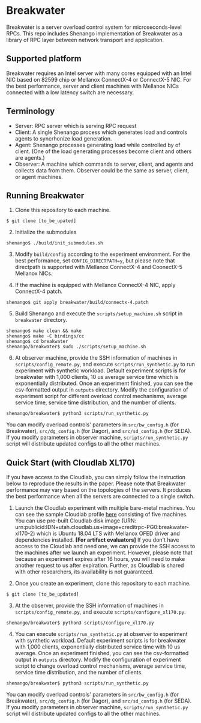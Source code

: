 # Breakwater
Breakwater is a server overload control system for
microseconds-level RPCs. This repo includes 
Shenango implementation of Breakwater as a library of
RPC layer between network transport and application.

## Supported platform
Breakwater requires an Intel server with many cores equipped
with an Intel NIC based on 82599 chip or Mellanox ConnectX-4
or ConnectX-5 NIC. For the best performance,
server and client machines with Mellanox NICs connected with
a low latency switch are necessary.

## Terminology
- Server: RPC server which is serving RPC request
- Client: A single Shenango process which generates load and
controls agents to syncrhonize load generation. 
- Agent: Shenango processes generating load while controlled by
of client. (One of the load generating processes become client
and others are agents.)
- Observer: A machine which commands to server, client, and agents
and collects data from them. Observer could be the same as server,
client, or agent machines.

## Running Breakwater
1. Clone this repository to each machine.
```
$ git clone [to_be_upated]
```

2. Initialize the submodules
```
shenango$ ./build/init_submodules.sh
```

3. Modify `build/config` according to the experiment environment.
For the best performance, set `CONFIG_DIRECTPATH=y`, but please
note that directpath is supported with Mellanox ConnectX-4 and
CoonectX-5 Mellanox NICs.

4. If the machine is equipped with Mellanox ConnectX-4 NIC,
apply ConnectX-4 patch.
```
shenango$ git apply breakwater/build/connectx-4.patch
```

5. Build Shenango and execute the 
`scripts/setup_machine.sh` script in `breakwater` directory.
```
shenango$ make clean && make
shenango$ make -C bindings/cc
shenango$ cd breakwater
shenango/breakwater$ sudo ./scripts/setup_machine.sh
```

6. At observer machine, provide the SSH information of machines in
`scripts/config_remote.py`, and execute `scripts/run_synthetic.py`
to run experiment with synthetic workload.  Default experiment
scripts is for breakwater with 1,000 clients, 10 us average service
time which is exponentially distributed. Once an experiment
finished, you can see the csv-formatted output in `outputs`
directory. Modify the configuration of experiment script for
different overload control mechanisms, average service time,
service time distribution, and the number of clients.
```
shenango/breakwater$ python3 scripts/run_synthetic.py
```
You can modify overload controls' parameters in
`src/bw_config.h` (for Breakwater), `src/dg_config.h` (for Dagor),
and `src/sd_config.h` (for SEDA). If you modify parameters in
observer machine, `scripts/run_synthetic.py` script will distribute
updated configs to all the other machines.

## Quick Start (with Cloudlab XL170)
If you have access to the Cloudlab, you can simply follow the
instruction below to reproduce the results in the paper.
Please note that Breakwater performance may vary based on the
topologies of the servers. It produces the best performance
when all the servers are connected to a single switch.

1. Launch the Cloudlab experiment with multiple bare-metal
machines. You can see the sample Cloudlab profile [here](
https://www.cloudlab.us/p/CreditRPC/breakwater-five-xl170)
consisting of five machines.
You can use pre-built Cloudlab disk image (URN:
urn:publicid:IDN+utah.cloudlab.us+image+creditrpc-PG0:breakwater-xl170-2)
which is Ubuntu 18.04 LTS with Mellanox OFED driver and
dependencies installed. **[For artifact evaluators]** If you
don't have access to the Cloudlab and need one, we can provide
the SSH access to the machines after we launch an experiment.
However, please note that because an experiment expires after 16 hours,
you will need to make another request to us after expiration.
Further, as Cloudlab is shared with other researchers, its
availability is not guaranteed.

2. Once you create an experiment, clone this repository to
each machine.
```
$ git clone [to_be_updated]
```

3. At the observer, provide the SSH information of machines in
`scripts/config_remote.py`, and execute `scripts/configure_xl170.py`.
```
shenango/breakwater$ python3 scripts/configure_xl170.py
```

4. You can execute `scripts/run_synthetic.py` at observer to experiment
with synthetic workload. Default experiment scripts is for breakwater
with 1,000 clients, exponentially distributed service time with 10 us
average. Once an experiment finished, you can
see the csv-formatted output in `outputs` directory. Modify the
configuration of experiment script to change overload control
mechanisms, average service time, service time distribution, and
the number of clients.
```
shenango/breakwater$ python3 scripts/run_synthetic.py
```
You can modify overload controls' parameters in
`src/bw_config.h` (for Breakwater), `src/dg_config.h` (for Dagor),
and `src/sd_config.h` (for SEDA). If you modify parameters in
observer machine, `scripts/run_synthetic.py` script will distribute
updated configs to all the other machines.

